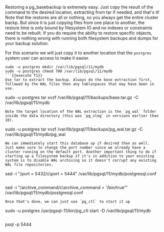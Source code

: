 Restoring a pg_basebackup is extremely easy. Just copy the result of the command to the desired location, extracting from tar if needed, and that's it! Note that the restores are all or nothing, so you always get the entire cluster backp. But since it is just copying files from one place to another, the restore time is only bound by filesystem IO and no indexes or constraints need to be rebuilt. If you do require the ability to restore specific objects, there is nothing wrong with running both filesystem backups and dumps for your backup solution.

For this scenario we will just copy it to another location that the `postgres` system user can access to make it easier.
```
sudo -u postgres mkdir /var/lib/pgsql/11/mydb
sudo -u postgres chmod 700 /var/lib/pgsql/11/mydb
```{{execute T1}}
Use tar to extract the backup. Always do the base extraction first, followed by the WAL files then any tablespaces that may have been in use. 
```
sudo -u postgres tar xvzf /var/lib/pgsql/11/backups/base.tar.gz -C /var/lib/pgsql/11/mydb
```{{execute T1}}
Note the target location of the WAL extraction is the `pg_wal` folder inside the data directory (this was `pg_xlog` in versions earlier than 10).
```
sudo -u postgres tar xvzf /var/lib/pgsql/11/backups/pg_wal.tar.gz -C /var/lib/pgsql/11/mydb/pg_wal
```{{execute T1}}
We can immediately start this database up if desired then as well. Just make sure to change the port number since we already have a cluster running on the default port. Another important thing to do if starting up a filesystem backup if it's in addition to your existing system is to disable WAL archiving so it doesn't corrupt any existing WAL file repositories.
```
sed -i "/port = 5432/c\port = 5444" /var/lib/pgsql/11/mydb/postgresql.conf
```{{execute T1}}
```
sed -i "/archive_command/c\archive_command = '/bin/true'" /var/lib/pgsql/11/mydb/postgresql.conf
```{{execute T1}}
Once that's done, we can just use `pg_ctl` to start it up
```
sudo -u postgres /usr/pgsql-11/bin/pg_ctl start -D /var/lib/pgsql/11/mydb
```{{execute T1}}
```
psql -p 5444
```{{execute T1}}
